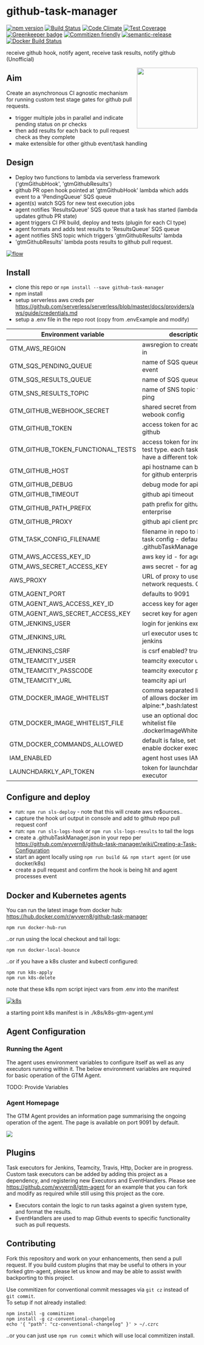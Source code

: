 # github-task-manager

[![npm version](https://badge.fury.io/js/github-task-manager.svg)](https://badge.fury.io/js/github-task-manager)
[![Build Status](https://travis-ci.org/wyvern8/github-task-manager.svg?branch=master)](https://travis-ci.org/wyvern8/github-task-manager)
[![Code Climate](https://img.shields.io/codeclimate/maintainability/wyvern8/github-task-manager.svg)](https://codeclimate.com/github/wyvern8/github-task-manager)
[![Test Coverage](https://codeclimate.com/github/wyvern8/github-task-manager/badges/coverage.svg)](https://codeclimate.com/github/wyvern8/github-task-manager/coverage)
[![Greenkeeper badge](https://badges.greenkeeper.io/wyvern8/github-task-manager.svg)](https://greenkeeper.io/)
[![Commitizen friendly](https://img.shields.io/badge/commitizen-friendly-brightgreen.svg?clear)](http://commitizen.github.io/cz-cli/)
[![semantic-release](https://img.shields.io/badge/%20%20%F0%9F%93%A6%F0%9F%9A%80-semantic--release-e10079.svg)](https://github.com/semantic-release/semantic-release)
[![Docker Build Status](https://img.shields.io/docker/build/wyvern8/github-task-manager.svg)](https://hub.docker.com/r/wyvern8/github-task-manager)

receive github hook, notify agent, receive task results, notify github (Unofficial)

<image align="right" height="160" width="160" src="https://storage.googleapis.com/github-bin/gtm-logo.svg">

## Aim
Create an asynchronous CI agnostic mechanism for running custom test stage gates for github pull requests.
- trigger multiple jobs in parallel and indicate pending status on pr checks
- then add results for each back to pull request check as they complete
- make extensible for other github event/task handling

## Design

- Deploy two functions to lambda via serverless framework ('gtmGithubHook', 'gtmGithubResults')
- github PR open hook pointed at 'gtmGithubHook' lambda which adds event to a 'PendingQueue' SQS queue
- agent(s) watch SQS for new test execution jobs
- agent notifies 'ResultsQueue' SQS queue that a task has started (lambda updates github PR state)
- agent triggers CI PR build, deploy and tests (plugin for each CI type)
- agent formats and adds test results to 'ResultsQueue' SQS queue
- agent notifies SNS topic which triggers 'gtmGithubResults' lambda
- 'gtmGithubResults' lambda posts results to github pull request.

[![flow](https://storage.googleapis.com/github-bin/github-task-manager.png)]()

## Install
- clone this repo or `npm install --save github-task-manager`
- npm install
- setup serverless aws creds per https://github.com/serverless/serverless/blob/master/docs/providers/aws/guide/credentials.md
- setup a .env file in the repo root (copy from .envExample and modify)

| Environment variable | description |
| -------------------- | ----------- |
|GTM_AWS_REGION | awsregion to create resources in |
|GTM_SQS_PENDING_QUEUE | name of SQS queue for new event |
|GTM_SQS_RESULTS_QUEUE | name of SQS queue for results |
|GTM_SNS_RESULTS_TOPIC | name of SNS topic for result ping |
|GTM_GITHUB_WEBHOOK_SECRET | shared secret from github webook config |
|GTM_GITHUB_TOKEN | access token for accessing github |
|GTM_GITHUB_TOKEN_FUNCTIONAL_TESTS | access token for individual test type.  each task type can have a different token |
|GTM_GITHUB_HOST | api hostname can be updated for github enterprise |
|GTM_GITHUB_DEBUG | debug mode for api calls |
|GTM_GITHUB_TIMEOUT | github api timeout |
|GTM_GITHUB_PATH_PREFIX | path prefix for github enterprise |
|GTM_GITHUB_PROXY | github api client proxy |
|GTM_TASK_CONFIG_FILENAME | filename in repo to look for for task config - default is .githubTaskManager |
|GTM_AWS_ACCESS_KEY_ID | aws key id - for agent only |
|GTM_AWS_SECRET_ACCESS_KEY | aws secret - for agent only |
|AWS_PROXY|URL of proxy to use for network requests. Optional|
|GTM_AGENT_PORT| defaults to 9091 |
|GTM_AGENT_AWS_ACCESS_KEY_ID|access key for agent|
|GTM_AGENT_AWS_SECRET_ACCESS_KEY|secret key for agent|
|GTM_JENKINS_USER|login for jenkins executor|
|GTM_JENKINS_URL|url executor uses to talk to jenkins|
|GTM_JENKINS_CSRF| is csrf enabled? true or false|
|GTM_TEAMCITY_USER|teamcity executor user|
|GTM_TEAMCITY_PASSCODE|teamcity executor passcode|
|GTM_TEAMCITY_URL|teamcity api url|
|GTM_DOCKER_IMAGE_WHITELIST| comma separated list of regex of allows docker images eg. alpine:*,bash:latest|
|GTM_DOCKER_IMAGE_WHITELIST_FILE|use an optional docker whitelist file .dockerImageWhitelistExample|
|GTM_DOCKER_COMMANDS_ALLOWED| default is false, set to true to enable docker executor|
|IAM_ENABLED|agent host uses IAM ?|
|LAUNCHDARKLY_API_TOKEN|token for launchdarkly sass executor|

## Configure and deploy
- run: `npm run sls-deploy` - note that this will create aws re$ources..
- capture the hook url output in console and add to github repo pull request conf
- run: `npm run sls-logs-hook` or `npm run sls-logs-results` to tail the logs
- create a .githubTaskManager.json in your repo per https://github.com/wyvern8/github-task-manager/wiki/Creating-a-Task-Configuration
- start an agent locally using `npm run build && npm start agent` (or use docker/k8s)
- create a pull request and confirm the hook is being hit and agent processes event

## Docker and Kubernetes agents
You can run the latest image from docker hub: https://hub.docker.com/r/wyvern8/github-task-manager
```
npm run docker-hub-run
```
..or run using the local checkout and tail logs:
```
npm run docker-local-bounce
```
..or if you have a k8s cluster and kubectl configured:
```
npm run k8s-apply
npm run k8s-delete
```
note that these k8s npm script inject vars from .env into the manifest

[![k8s](https://storage.googleapis.com/github-bin/agent-k8s.png)]()

a starting point k8s manifest is in ./k8s/k8s-gtm-agent.yml

## Agent Configuration

### Running the Agent
The agent uses environment variables to configure itself as well as any executors running within it. The below environment variables are required for basic operation of the GTM Agent.

TODO: Provide Variables

### Agent Homepage
The GTM Agent provides an information page summarising the ongoing operation of the agent. The page is available on port 9091 by default.

<image src="gtm-agent-homepage.png">

## Plugins
Task executors for Jenkins, Teamcity, Travis, Http, Docker are in progress. Custom task executors can be added by adding this project as a dependency, and registering new Executors and EventHandlers.  Please see https://github.com/wyvern8/gtm-agent for an example that you can fork and modify as required while still using this project as the core.

- Executors contain the logic to run tasks against a given system type, and format the results.
- EventHandlers are used to map Github events to specific functionality such as pull requests.

## Contributing

Fork this repository and work on your enhancements, then send a pull request.  If you build custom plugins that may be useful to others in your forked gtm-agent, please let us know and may be able to assist wwith backporting to this project.

Use commitizen for conventional commit messages via `git cz` instead of `git commit`.  
To setup if not already installed:
```
npm install -g commitizen
npm install -g cz-conventional-changelog
echo '{ "path": "cz-conventional-changelog" }' > ~/.czrc
```
..or you can just use `npm run commit` which will use local commitizen install.
